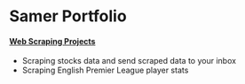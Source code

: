 # Samer Portfolio

#### [Web Scraping Projects](https://github.com/samer-alhalabi/Web-Scraping)
- Scraping stocks data and send scraped data to your inbox
- Scraping English Premier League player stats

